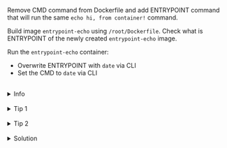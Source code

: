 
Remove CMD command from Dockerfile and add ENTRYPOINT command that will run the same `echo hi, from container!` command.

Build image `entrypoint-echo` using `/root/Dockerfile`.
Check what is ENTRYPOINT of the newly created `entrypoint-echo` image.

Run the `entrypoint-echo` container:
- Overwrite ENTRYPOINT with `date` via CLI
- Set the CMD to `date` via CLI


<br>
<details><summary>Info</summary>
<br>

```plain
Documentation: https://docs.docker.com/engine/reference/builder/#entrypoint

You can use the ENTRYPOINT to set fairly stable default commands 
and arguments and then use either form of CMD to set 
additional defaults that are more likely to be changed.
```

</details>

<br>
<details><summary>Tip 1</summary>
<br>

```plain
Use docker run --rm cmd-image to remove container after it finished.

Use docker inspect <image-name> to get details about the image's CMD and ENTRYPOINT.
```

</details>

<br>
<details><summary>Tip 2</summary>
<br>

```plain
Once ENTRYPOINT is set, any CMD overwrites, 
without altering the ENTRYPOINT, will be interpreted as additional parameters.
(Compare output of the overwriting CMD here with the previous step)
```

</details>


<br>
<details><summary>Solution</summary>
<br>

<br>

Modify `/root/Dockerfile`:

<br>

```plain
cat > /root/Dockerfile <<EOF
FROM alpine
ENTRYPOINT ["echo", "hi, from container!"]
EOF
```{{exec}}

<br>

Build docker image `/root/Dockerfile`:

<br>

```plain
docker build -t entrypoint-echo .
```{{exec}}

<br>

Explore ENTRYPOINT of `entrypoint-echo`:

<br>

```plain
docker inspect entrypoint-echo | jq .[0].ContainerConfig.Entrypoint
```{{exec}}

<br>

Run the container with default values:

<br>

```plain
docker run --rm entrypoint-echo
```{{exec}}

<br>

Run the container with date:

<br>

```plain
docker run --rm --entrypoint date entrypoint-echo
```{{exec}}

<br>

Run the container with entrypoint `date`:

<br>

```plain
docker run --rm entrypoint-echo date
```{{exec}}


</details>